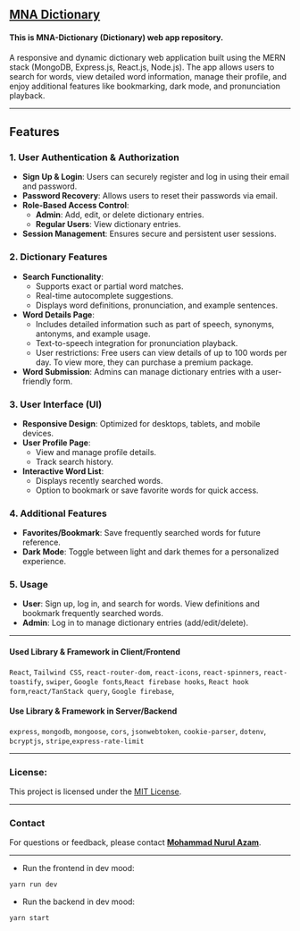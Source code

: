 ## [MNA Dictionary](https://mna-dictionary.netlify.app/)

#### This is MNA-Dictionary (Dictionary) web app repository.

A responsive and dynamic dictionary web application built using the MERN stack (MongoDB, Express.js, React.js, Node.js). The app allows users to search for words, view detailed word information, manage their profile, and enjoy additional features like bookmarking, dark mode, and pronunciation playback.

---

## Features

### 1. **User Authentication & Authorization**

- **Sign Up & Login**: Users can securely register and log in using their email and password.
- **Password Recovery**: Allows users to reset their passwords via email.
- **Role-Based Access Control**:
  - **Admin**: Add, edit, or delete dictionary entries.
  - **Regular Users**: View dictionary entries.
- **Session Management**: Ensures secure and persistent user sessions.

### 2. **Dictionary Features**

- **Search Functionality**:
  - Supports exact or partial word matches.
  - Real-time autocomplete suggestions.
  - Displays word definitions, pronunciation, and example sentences.
- **Word Details Page**:
  - Includes detailed information such as part of speech, synonyms, antonyms, and example usage.
  - Text-to-speech integration for pronunciation playback.
  - User restrictions: Free users can view details of up to 100 words per day. To view more, they can purchase a premium package.
- **Word Submission**: Admins can manage dictionary entries with a user-friendly form.

### 3. **User Interface (UI)**

- **Responsive Design**: Optimized for desktops, tablets, and mobile devices.
- **User Profile Page**:
  - View and manage profile details.
  - Track search history.
- **Interactive Word List**:
  - Displays recently searched words.
  - Option to bookmark or save favorite words for quick access.

### 4. **Additional Features**

- **Favorites/Bookmark**: Save frequently searched words for future reference.
- **Dark Mode**: Toggle between light and dark themes for a personalized experience.

### 5. **Usage**

- **User**: Sign up, log in, and search for words. View definitions and bookmark frequently searched words.
- **Admin**: Log in to manage dictionary entries (add/edit/delete).

---

#### Used Library & Framework in Client/Frontend

`React`, `Tailwind CSS`, `react-router-dom`, `react-icons`, `react-spinners`, `react-toastify`, `swiper`, `Google fonts`,`React firebase hooks`, `React hook form`,`react/TanStack query`, `Google firebase`,

#### Use Library & Framework in Server/Backend

`express`, `mongodb`, `mongoose`, `cors`, `jsonwebtoken`, `cookie-parser`, `dotenv`, `bcryptjs`, `stripe`,`express-rate-limit`

---

### License:

This project is licensed under the [MIT License](LICENSE).

---

### Contact

For questions or feedback, please contact **[Mohammad Nurul Azam](mailto:nurulazam.dev@gmail.com)**.

---

- Run the frontend in dev mood:

```bash
yarn run dev
```

- Run the backend in dev mood:

```bash
yarn start
```
